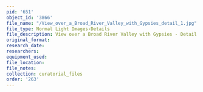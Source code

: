 ```yaml
---
pid: '651'
object_id: '3866'
file_name: "/View_over_a_Broad_River_Valley_with_Gypsies_detail_1.jpg"
file_type: Normal Light Images›Details
file_description: View over a Broad River Valley with Gypsies - Detail 1
original_format:
research_date:
researchers:
equipment_used:
file_location:
file_notes:
collection: curatorial_files
order: '263'
---
```

